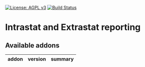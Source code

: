 [![License: AGPL v3](https://img.shields.io/badge/License-AGPL%20v3-blue.svg)](https://www.gnu.org/licenses/agpl-3.0)
[![Build Status](https://travis-ci.org/Tawasta/intrastat-extrastat.svg?branch=10.0)](https://travis-ci.org/Tawasta/intrastat-extrastat)

Intrastat and Extrastat reporting
=================================

[//]: # (addons)

Available addons
----------------
addon | version | summary
--- | --- | ---


[//]: # (end addons)

